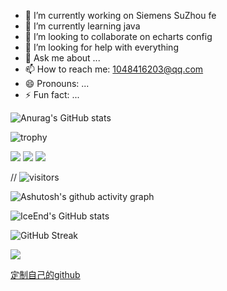 - 🔭 I’m currently working on Siemens SuZhou fe
- 🌱 I’m currently learning java
- 👯 I’m looking to collaborate on echarts config 
- 🤔 I’m looking for help with everything
- 💬 Ask me about ...
- 📫 How to reach me: 1048416203@qq.com
- 😄 Pronouns: ...
- ⚡ Fun fact: ...

![Anurag's GitHub stats](https://github-readme-stats.vercel.app/api?username=hanjituan&show_icons=true&theme=radical)

![trophy](https://github-profile-trophy.vercel.app/?username=hanjituan)

<img src="https://img.shields.io/badge/-HTML5-E34F26?style=flat-square&logo=html5&logoColor=white" /> 
<img src="https://img.shields.io/badge/-CSS3-1572B6?style=flat-square&logo=css3" /> 
<img src="https://img.shields.io/badge/-JavaScript-oringe?style=flat-square&logo=javascript" />


// ![visitors](https://visitor-badge.glitch.me/badge?page_id=hanjituan&left_color=green&right_color=red)


![Ashutosh's github activity graph](https://github-readme-activity-graph.vercel.app/graph?username=hanjituan)

![IceEnd's GitHub stats](https://github-immortality.vercel.app/api?username=hanjituan)

![GitHub Streak](https://streak-stats.demolab.com/?user=hanjituan)


![](https://stats.justsong.cn/api/leetcode?username=hanjituan&cn=true)


[定制自己的github](https://www.peterjxl.com/Git/GitHub-Profile-Beautify/#%E5%A6%82%E4%BD%95%E5%AE%9A%E5%88%B6)



